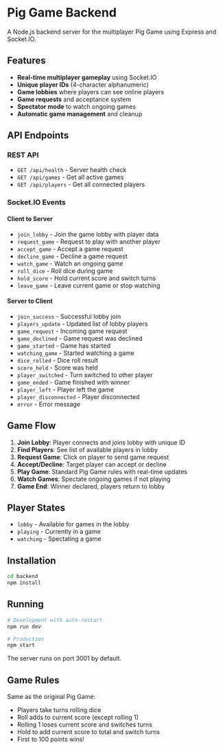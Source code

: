 # Pig Game Backend

A Node.js backend server for the multiplayer Pig Game using Express and Socket.IO.

## Features

- **Real-time multiplayer gameplay** using Socket.IO
- **Unique player IDs** (4-character alphanumeric)
- **Game lobbies** where players can see online players
- **Game requests** and acceptance system
- **Spectator mode** to watch ongoing games
- **Automatic game management** and cleanup

## API Endpoints

### REST API
- `GET /api/health` - Server health check
- `GET /api/games` - Get all active games
- `GET /api/players` - Get all connected players

### Socket.IO Events

#### Client to Server
- `join_lobby` - Join the game lobby with player data
- `request_game` - Request to play with another player
- `accept_game` - Accept a game request
- `decline_game` - Decline a game request
- `watch_game` - Watch an ongoing game
- `roll_dice` - Roll dice during game
- `hold_score` - Hold current score and switch turns
- `leave_game` - Leave current game or stop watching

#### Server to Client
- `join_success` - Successful lobby join
- `players_update` - Updated list of lobby players
- `game_request` - Incoming game request
- `game_declined` - Game request was declined
- `game_started` - Game has started
- `watching_game` - Started watching a game
- `dice_rolled` - Dice roll result
- `score_held` - Score was held
- `player_switched` - Turn switched to other player
- `game_ended` - Game finished with winner
- `player_left` - Player left the game
- `player_disconnected` - Player disconnected
- `error` - Error message

## Game Flow

1. **Join Lobby**: Player connects and joins lobby with unique ID
2. **Find Players**: See list of available players in lobby
3. **Request Game**: Click on player to send game request
4. **Accept/Decline**: Target player can accept or decline
5. **Play Game**: Standard Pig Game rules with real-time updates
6. **Watch Games**: Spectate ongoing games if not playing
7. **Game End**: Winner declared, players return to lobby

## Player States

- `lobby` - Available for games in the lobby
- `playing` - Currently in a game
- `watching` - Spectating a game

## Installation

```bash
cd backend
npm install
```

## Running

```bash
# Development with auto-restart
npm run dev

# Production
npm start
```

The server runs on port 3001 by default.

## Game Rules

Same as the original Pig Game:
- Players take turns rolling dice
- Roll adds to current score (except rolling 1)
- Rolling 1 loses current score and switches turns
- Hold to add current score to total and switch turns
- First to 100 points wins!